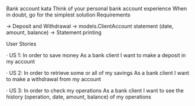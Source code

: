 
Bank account kata Think of your personal bank account experience
When in doubt, go for the simplest solution Requirements

-> Deposit and Withdrawal 
-> models.ClientAccount statement (date, amount, balance)
-> Statement printing


User Stories

·         US 1:
In order to save money
As a bank client
I want to make a deposit in my account

·         US 2:
In order to retrieve some or all of my savings
As a bank client
I want to make a withdrawal from my account

·         US 3:
In order to check my operations
As a bank client
I want to see the history (operation, date, amount, balance) of my operations